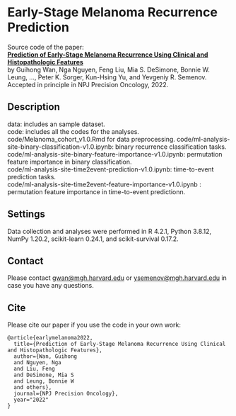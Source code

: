 # Early-Stage Melanoma Recurrence Prediction
Source code of the paper:    
**[Prediction of Early-Stage Melanoma Recurrence Using Clinical and Histopathologic Features](TBD)**   
by Guihong Wan, Nga Nguyen, Feng Liu, Mia S. DeSimone, Bonnie W. Leung, ..., Peter K. Sorger, Kun-Hsing Yu, and Yevgeniy R. Semenov.
Accepted in principle in NPJ Precision Oncology, 2022.

## Description
data: includes an sample dataset.       
code: includes all the codes for the analyses.   
code/Melanoma_cohort_v1.0.Rmd for data preprocessing.
code/ml-analysis-site-binary-classification-v1.0.ipynb: binary recurrence classification tasks.     
code/ml-analysis-site-binary-feature-importance-v1.0.ipynb: permutation feature importance in binary classification.      
code/ml-analysis-site-time2event-prediction-v1.0.ipynb: time-to-event prediction tasks.     
code/ml-analysis-site-time2event-feature-importance-v1.0.ipynb : permutation feature importance in time-to-event predictionn.   


## Settings
Data collection and analyses were performed in R 4.2.1, Python 3.8.12, NumPy 1.20.2, scikit-learn 0.24.1, and scikit-survival 0.17.2. 

## Contact
Please contact gwan@mgh.harvard.edu or ysemenov@mgh.harvard.edu in case you have any questions.

## Cite
Please cite our paper if you use the code in your own work:       

```
@article{earlymelanoma2022,         
  title={Prediction of Early-Stage Melanoma Recurrence Using Clinical and Histopathologic Features},            
  author={Wan, Guihong       
  and Nguyen, Nga    
  and Liu, Feng       
  and DeSimone, Mia S       
  and Leung, Bonnie W       
  and others},      
  journal={NPJ Precision Oncology},     
  year="2022"      
}
```

